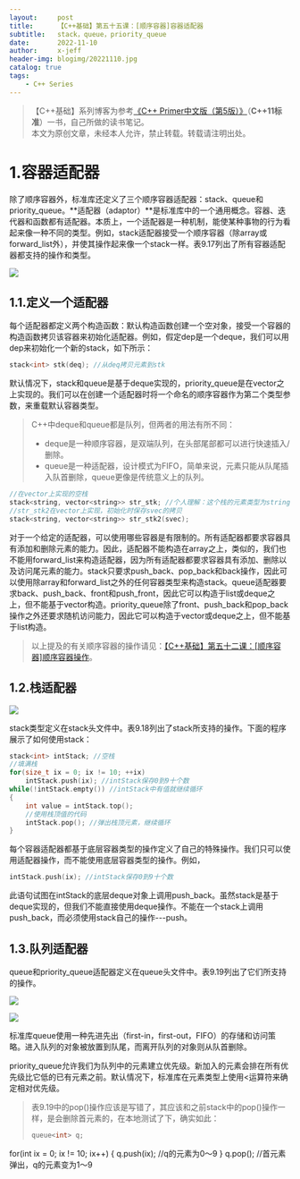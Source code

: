 ```yaml
---
layout:     post
title:      【C++基础】第五十五课：[顺序容器]容器适配器
subtitle:   stack，queue，priority_queue
date:       2022-11-10
author:     x-jeff
header-img: blogimg/20221110.jpg
catalog: true
tags:
    - C++ Series
---
```

>【C++基础】系列博客为参考[《C++ Primer中文版（第5版）》](https://www.phei.com.cn/module/goods/wssd_content.jsp?bookid=37655)（**C++11标准**）一书，自己所做的读书笔记。  
>本文为原创文章，未经本人允许，禁止转载。转载请注明出处。

# 1.容器适配器

除了顺序容器外，标准库还定义了三个顺序容器适配器：stack、queue和priority\_queue。**适配器（adaptor）**是标准库中的一个通用概念。容器、迭代器和函数都有适配器。本质上，一个适配器是一种机制，能使某种事物的行为看起来像一种不同的类型。例如，stack适配器接受一个顺序容器（除array或forward\_list外），并使其操作起来像一个stack一样。表9.17列出了所有容器适配器都支持的操作和类型。

![](https://xjeffblogimg.oss-cn-beijing.aliyuncs.com/BLOGIMG/BlogImage/CPPSeries/Lesson55/55x1.png)

## 1.1.定义一个适配器

每个适配器都定义两个构造函数：默认构造函数创建一个空对象，接受一个容器的构造函数拷贝该容器来初始化适配器。例如，假定dep是一个deque<int>，我们可以用dep来初始化一个新的stack，如下所示：

```c++
stack<int> stk(deq); //从deq拷贝元素到stk
```

默认情况下，stack和queue是基于deque实现的，priority\_queue是在vector之上实现的。我们可以在创建一个适配器时将一个命名的顺序容器作为第二个类型参数，来重载默认容器类型。

>C++中deque和queue都是队列，但两者的用法有所不同：
>
>* deque是一种顺序容器，是双端队列，在头部尾部都可以进行快速插入/删除。
>* queue是一种适配器，设计模式为FIFO，简单来说，元素只能从队尾插入队首删除，queue更像是传统意义上的队列。

```c++
//在vector上实现的空栈
stack<string, vector<string>> str_stk; //个人理解：这个栈的元素类型为string，基于的顺序容器类型是vector<string>
//str_stk2在vector上实现，初始化时保存svec的拷贝
stack<string, vector<string>> str_stk2(svec);
```

对于一个给定的适配器，可以使用哪些容器是有限制的。所有适配器都要求容器具有添加和删除元素的能力。因此，适配器不能构造在array之上，类似的，我们也不能用forward\_list来构造适配器，因为所有适配器都要求容器具有添加、删除以及访问尾元素的能力。stack只要求push\_back、pop\_back和back操作，因此可以使用除array和forward\_list之外的任何容器类型来构造stack。queue适配器要求back、push\_back、front和push\_front，因此它可以构造于list或deque之上，但不能基于vector构造。priority\_queue除了front、push\_back和pop\_back操作之外还要求随机访问能力，因此它可以构造于vector或deque之上，但不能基于list构造。

>以上提及的有关顺序容器的操作请见：[【C++基础】第五十二课：[顺序容器]顺序容器操作](http://shichaoxin.com/2022/10/15/C++基础-第五十二课-顺序容器-顺序容器操作/)。

## 1.2.栈适配器

![](https://xjeffblogimg.oss-cn-beijing.aliyuncs.com/BLOGIMG/BlogImage/CPPSeries/Lesson55/55x2.png)

stack类型定义在stack头文件中。表9.18列出了stack所支持的操作。下面的程序展示了如何使用stack：

```c++
stack<int> intStack; //空栈
//填满栈
for(size_t ix = 0; ix != 10; ++ix)
	intStack.push(ix); //intStack保存0到9十个数
while(!intStack.empty()) //intStack中有值就继续循环
{
	int value = intStack.top();
	//使用栈顶值的代码
	intStack.pop(); //弹出栈顶元素，继续循环
}
```

每个容器适配器都基于底层容器类型的操作定义了自己的特殊操作。我们只可以使用适配器操作，而不能使用底层容器类型的操作。例如，

```c++
intStack.push(ix); //intStack保存0到9十个数
```

此语句试图在intStack的底层deque对象上调用push\_back。虽然stack是基于deque实现的，但我们不能直接使用deque操作。不能在一个stack上调用push\_back，而必须使用stack自己的操作---push。

## 1.3.队列适配器

queue和priority\_queue适配器定义在queue头文件中。表9.19列出了它们所支持的操作。

![](https://xjeffblogimg.oss-cn-beijing.aliyuncs.com/BLOGIMG/BlogImage/CPPSeries/Lesson55/55x3.png)

![](https://xjeffblogimg.oss-cn-beijing.aliyuncs.com/BLOGIMG/BlogImage/CPPSeries/Lesson55/55x4.png)

标准库queue使用一种先进先出（first-in，first-out，FIFO）的存储和访问策略。进入队列的对象被放置到队尾，而离开队列的对象则从队首删除。

priority\_queue允许我们为队列中的元素建立优先级。新加入的元素会排在所有优先级比它低的已有元素之前。默认情况下，标准库在元素类型上使用<运算符来确定相对优先级。

>表9.19中的pop()操作应该是写错了，其应该和之前stack中的pop()操作一样，是会删除首元素的，在本地测试了下，确实如此：
>
>```c++
>queue<int> q;
for(int ix = 0; ix != 10; ix++)
{
    q.push(ix); //q的元素为0～9
}
q.pop(); //首元素弹出，q的元素变为1～9
>```